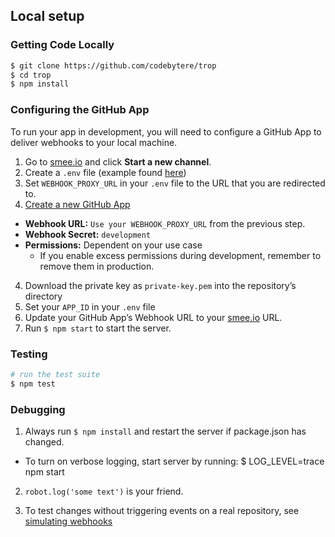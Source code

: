 ## Local setup

### Getting Code Locally

```sh
$ git clone https://github.com/codebytere/trop
$ cd trop
$ npm install
```

### Configuring the GitHub App

To run your app in development, you will need to configure a GitHub App to deliver webhooks to your local machine.

1. Go to [smee.io](https://smee.io/) and click **Start a new channel**.
2. Create a `.env` file (example found [here](.example.env))
2. Set `WEBHOOK_PROXY_URL` in your `.env` file to the URL that you are redirected to.
3. [Create a new GitHub App](https://github.com/settings/apps/new)
  - **Webhook URL:** `Use your WEBHOOK_PROXY_URL` from the previous step.
  - **Webhook Secret:** `development`
  - **Permissions:** Dependent on your use case
    - If you enable excess permissions during development, remember to remove them in production.
4. Download the private key as `private-key.pem` into the repository’s directory
5. Set your `APP_ID` in your `.env` file
6. Update your GitHub App’s Webhook URL to your [smee.io](https://smee.io/) URL.
7. Run `$ npm start` to start the server.

### Testing

```sh
# run the test suite
$ npm test
```

### Debugging

1. Always run `$ npm install` and restart the server if package.json has changed.
  - To turn on verbose logging, start server by running: $ LOG_LEVEL=trace npm start

2. `robot.log('some text')` is your friend.

3. To test changes without triggering events on a real repository, see [simulating webhooks](https://probot.github.io/docs/simulating-webhooks/)
